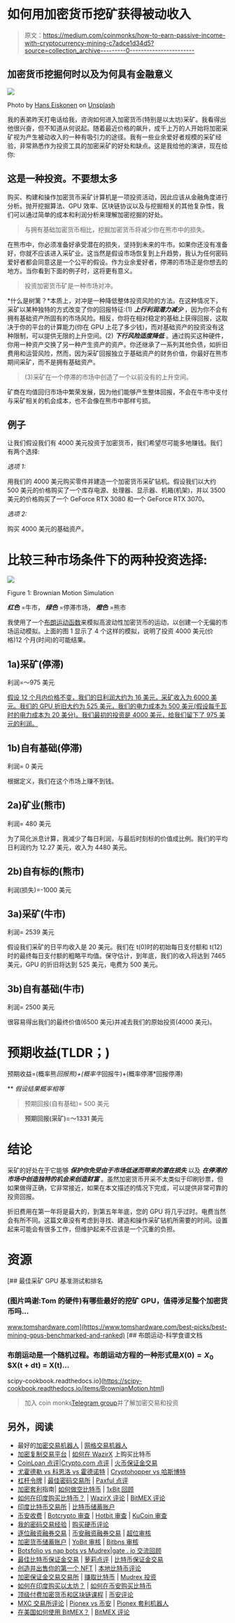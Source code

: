 # 如何用加密货币挖矿获得被动收入

> 原文：<https://medium.com/coinmonks/how-to-earn-passive-income-with-cryptocurrency-mining-c7adce1d34d5?source=collection_archive---------0----------------------->

## 加密货币挖掘何时以及为何具有金融意义

![](img/861cf229d1232cee3ffdd23fba1fff9f.png)

Photo by [Hans Eiskonen](https://unsplash.com/@eiskonen?utm_source=medium&utm_medium=referral) on [Unsplash](https://unsplash.com?utm_source=medium&utm_medium=referral)

我的表弟昨天打电话给我，咨询如何进入加密货币(特别是以太坊)采矿。我看得出他很兴奋，但不知道从何说起。随着最近价格的飙升，成千上万的人开始将加密采矿视为产生被动收入的一种有吸引力的途径。我有一些业余爱好者规模的采矿经验，非常熟悉作为投资工具的加密采矿的好处和缺点。这是我给他的演讲，现在给你:

## 这是一种投资。不要想太多

购买、构建和操作加密货币采矿计算机是一项投资活动，因此应该从金融角度进行分析。抛开挖掘算法、GPU 效率、区块链协议以及与挖掘相关的其他复杂性，我们可以通过简单的成本和利润分析来理解加密挖掘的好处。

> 与拥有基础加密货币相比，挖掘加密货币将减少你在熊市中的损失。

在熊市中，你必须准备好承受潜在的损失，坚持到未来的牛市。如果你还没有准备好，你就不应该进入采矿业。这当然是假设市场恢复到上升趋势，我认为任何密码爱好者都会同意这是一个公平的假设。作为业余爱好者，停滞的市场正是你想去的地方。当你看到下面的例子时，这将更有意义。

> 投资加密货币矿是一种市场对冲。

*什么是树篱？*本质上，对冲是一种降低整体投资风险的方法。在这种情况下，采矿以某种独特的方式改变了你的回报特征:(1) ***上行利润潜力减少*** ，因为你不会有拥有基础资产所固有的市场风险。相反，你将在相对稳定的基础上获得回报，这取决于你的平台的计算能力(你在 GPU 上花了多少钱)，而对基础资产的投资没有这种限制，可以提供无限的上升空间。(2) ***下行风险适度降低*** 。通过购买这种硬件，你用一种资产交换了另一种产生资产的资产。你还继承了一系列其他负债，如折旧费用和运营风险，然而，因为采矿回报独立于基础资产的财务价值，你最好在熊市期间采矿，而不是拥有基础资产。

> (3)采矿在一个停滞的市场中创造了一个以前没有的上升空间。

矿商在均值回归市场中繁荣发展，因为他们能够产生整体回报，不会在牛市中支付与采矿相关的机会成本，也不会像在熊市中那样亏损。

## 例子

让我们假设我们有 4000 美元投资于加密货币，我们希望尽可能多地赚钱。我们有两个选择:

*选项 1:*

用我们的 4000 美元购买零件并建造一个加密货币采矿钻机。假设我们以大约 500 美元的价格购买了一个库存电源、处理器、显示器、机箱(机架)，并以 3500 美元的价格购买了一个 GeForce RTX 3080 和一个 GeForce RTX 3070。

*选项 2:*

购买 4000 美元的基础资产。

# 比较三种市场条件下的两种投资选择:

![](img/51025a15ea3777d10aebc53d31fdef27.png)

Figure 1: Brownian Motion Simulation

***红色*** =牛市， ***绿色*** =停滞市场， ***橙色*** =熊市

我使用了一个[布朗运动函数](https://scipy-cookbook.readthedocs.io/items/BrownianMotion.html)来模拟高波动性加密货币的运动，以创建一个无偏的市场运动模拟。上面的图 1 显示了 4 个这样的模拟，说明了投资 4000 美元(价格)12 个月(时间)的可能结果。

## 1a)采矿(停滞)

利润=～975 美元

[假设 12 个月内价格不变，我们的日利润大约为 16 美元，采矿收入为 6000 美元。我们的 GPU 折旧大约为 525 美元，我们的电力成本为 500 美元(假设每千瓦时的电力成本为 20 美分)。我们最初的投资是 4000 美元，给我们留下了 975 美元的利润。](https://www.tomshardware.com/best-picks/best-mining-gpus-benchmarked-and-ranked)

## 1b)自有基础(停滞)

利润= 0 美元

根据定义，我们在这个市场上赚不到钱。

## **2a)矿业(熊市)**

利润= 480 美元

为了简化派息计算，我减少了每日利润，与最后时刻标的价值成比例。我们的平均日利润约为 12.27 美元，收入为 4480 美元。

## 2b)自有标的(熊市)

利润(损失)=-1000 美元

## 3a)采矿(牛市)

利润= 2539 美元

假设我们采矿的日平均收入是 20 美元。我们在 t(0)时的初始每日支付额和 t(12)时的最终每日支付额的粗略平均值。保守估计，到年底，我们的收入将达到 7465 美元，GPU 的折旧将达到 525 美元，电费为 500 美元。

## 3b)自有基础(牛市)

利润= 2500 美元

很容易得出我们的最终价值(6500 美元)并减去我们的原始投资(4000 美元)。

# 预期收益(TLDR；)

预期收益=(概率熊*回报熊)+(概率牛*回报牛)+(概率停滞*回报停滞)

** *假设结果概率相等*

> 预期回报(自有基础)= 500 美元

> **预期回报(采矿)=～1331 美元**

# 结论

采矿的好处在于它能够 ***保护你免受由于市场低迷而带来的潜在损失*** 以及 ***在停滞的市场中创造独特的机会来创造财富*** 。虽然加密货币开采不太类似于印刷钞票，但如果做得正确，它非常接近，如果在本文描述的情况下完成，可以提供非常可靠的投资回报。

折旧费用在第一年将是最大的，到第五年年底，您的 GPU 将几乎过时。电费当然会有所不同。这篇文章没有考虑到寻找、建造和操作采矿钻机所需要的时间。设置起来可能会有很多工作，但维护起来不应该是一个沉重的负担。

# 资源

[](https://www.tomshardware.com/best-picks/best-mining-gpus-benchmarked-and-ranked) [## 最佳采矿 GPU 基准测试和排名

### (图片鸣谢:Tom 的硬件)有哪些最好的挖矿 GPU，值得涉足整个加密货币吗…

www.tomshardware.com](https://www.tomshardware.com/best-picks/best-mining-gpus-benchmarked-and-ranked)  [## 布朗运动-科学食谱文档

### 布朗运动是一个随机过程。布朗运动方程的一种形式是$X(0) = X_0$ $X(t + dt) = X(t)…

scipy-cookbook.readthedocs.io](https://scipy-cookbook.readthedocs.io/items/BrownianMotion.html) 

> 加入 coin monks[Telegram group](https://t.me/joinchat/JaY3hVVw2WhiNmFl)并了解加密交易和投资

## 另外，阅读

*   最好的[加密交易机器人](/coinmonks/crypto-trading-bot-c2ffce8acb2a) | [网格交易机器人](https://blog.coincodecap.com/grid-trading)
*   [加密复制交易平台](/coinmonks/top-10-crypto-copy-trading-platforms-for-beginners-d0c37c7d698c) | [如何在 WazirX](/coinmonks/buy-bitcoin-on-wazirx-2d12b7989af1) 上购买比特币
*   [CoinLoan 点评](/coinmonks/coinloan-review-18128b9badc4)|[Crypto.com 点评](/coinmonks/crypto-com-review-f143dca1f74c) | [火币保证金交易](/coinmonks/huobi-margin-trading-b3b06cdc1519)
*   [尤霍德勒 vs 科恩洛 vs 霍德诺特](/coinmonks/youhodler-vs-coinloan-vs-hodlnaut-b1050acde55a) | [Cryptohopper vs 哈斯博特](https://blog.coincodecap.com/cryptohopper-vs-haasbot)
*   [杠杆令牌](/coinmonks/leveraged-token-3f5257808b22) | [最佳密码交易所](/coinmonks/crypto-exchange-dd2f9d6f3769) | [Paxful 点评](/coinmonks/paxful-review-4daf2354ab70)
*   [加密套利](/coinmonks/crypto-arbitrage-guide-how-to-make-money-as-a-beginner-62bfe5c868f6)指南| [如何做空比特币](/coinmonks/how-to-short-bitcoin-568a2d0b4ae5) | [1xBit 回顾](https://blog.coincodecap.com/1xbit-review)
*   [如何在印度购买比特币？](/coinmonks/buy-bitcoin-in-india-feb50ddfef94) | [WazirX 评论](/coinmonks/wazirx-review-5c811b074f5b) | [BitMEX 评论](https://blog.coincodecap.com/bitmex-review)
*   [印度比特币交易所](/coinmonks/bitcoin-exchange-in-india-7f1fe79715c9) | [比特币储蓄账户](/coinmonks/bitcoin-savings-account-e65b13f92451)
*   [币安收费](/coinmonks/binance-fees-8588ec17965) | [Botcrypto 审查](/coinmonks/botcrypto-review-2021-build-your-own-trading-bot-coincodecap-6b8332d736c7) | [Hotbit 审查](/coinmonks/hotbit-review-cd5bec41dafb) | [KuCoin 审查](https://blog.coincodecap.com/kucoin-review)
*   [我的密码交易经验](/coinmonks/my-experience-with-crypto-copy-trading-d6feb2ce3ac5) | [购买硬币评论](https://blog.coincodecap.com/buycoins-review)
*   [逐位融资融券交易](/coinmonks/bybit-margin-trading-e5071676244e) | [币安融资融券交易](/coinmonks/binance-margin-trading-c9eb5e9d2116) | [超位审核](/coinmonks/overbit-review-9446ed4f2188)
*   [加密货币储蓄账户](/coinmonks/cryptocurrency-savings-accounts-be3bc0feffbf) | [YoBit 审核](/coinmonks/yobit-review-175464162c62) | [Bitbns 审核](/coinmonks/bitbns-review-38256a07e161)
*   [Botsfolio vs nap bots vs Mudrex](/coinmonks/botsfolio-vs-napbots-vs-mudrex-c81344970c02)|[gate . io 交流回顾](/coinmonks/gate-io-exchange-review-61bf87b7078f)
*   [最佳比特币保证金交易](/coinmonks/bitcoin-margin-trading-exchange-bcbfcbf7b8e3) | [萝莉点评](/coinmonks/lolli-review-e6ddc7895ad8) | [比特币保证金交易](https://blog.coincodecap.com/bityard-margin-trading)
*   [创造并出售你的第一个 NFT](https://blog.coincodecap.com/create-nft) | [本地比特币评论](/coinmonks/localbitcoins-review-6cc001c6ed56)
*   [加密保证金交易交易所](/coinmonks/crypto-margin-trading-exchanges-428b1f7ad108) | [赚取比特币](/coinmonks/earn-bitcoin-6e8bd3c592d9) | [Mudrex 投资](https://blog.coincodecap.com/mudrex-invest-review-the-best-way-to-invest-in-crypto)
*   [如何在印度购买以太坊？](https://blog.coincodecap.com/buy-ethereum-in-india) | [如何在币安购买比特币](https://blog.coincodecap.com/buy-bitcoin-binance)
*   [顶级付费加密货币和区块链课程](https://blog.coincodecap.com/blockchain-courses) | [币安评论](/coinmonks/binance-review-ee10d3bf3b6e)
*   [MXC 交易所评论](/coinmonks/mxc-exchange-review-3af0ec1cba8c) | [Pionex vs 币安](https://blog.coincodecap.com/pionex-vs-binance) | [Pionex 套利机器人](https://blog.coincodecap.com/pionex-arbitrage-bot)
*   [在美国如何使用 BitMEX？](https://blog.coincodecap.com/use-bitmex-in-usa) | [BitMEX 评论](https://blog.coincodecap.com/bitmex-review)
